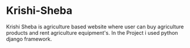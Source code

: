 # Krishi-Sheba
Krishi Sheba is agriculture based website where user can buy agriculture products and rent agriculture equipment's. In the Project i used python django framework.

